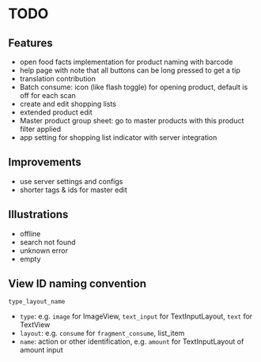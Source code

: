 # TODO

## Features

- open food facts implementation for product naming with barcode
- help page with note that all buttons can be long pressed to get a tip
- translation contribution
- Batch consume: icon (like flash toggle) for opening product, default is off for each scan
- create and edit shopping lists
- extended product edit
- Master product group sheet: go to master products with this product filter applied
- app setting for shopping list indicator with server integration

## Improvements

- use server settings and configs
- shorter tags & ids for master edit

## Illustrations

- offline
- search not found
- unknown error
- empty

## View ID naming convention

`type_layout_name`

- `type`: e.g. `image` for ImageView, `text_input` for TextInputLayout, `text` for TextView
- `layout`: e.g. `consume` for `fragment_consume`, list_item
- `name`: action or other identification, e.g. `amount` for TextInputLayout of amount input